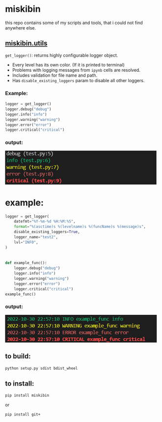 # miskibin 
this repo contains some of my scripts and tools, that i 
could not find anywhere else.

## [miskibin.utils](src/miskibin/utils.py)
`get_logger()`:
returns highly configurable logger object.
- Every level has its own color. (If it is printed to terminal)
- Problems with logging messages from `ipynb` cells are resolved.
- Includes validation for file name and path.
- Has `disable_existing_loggers` param to disable all other loggers.

### Example:
```python
logger = get_logger()
logger.debug("debug")
logger.info("info")
logger.warning("warning")
logger.error("error")
logger.critical("critical")
```
### output:
![](logging.png)
# example:
```python
logger = get_logger(
    datefmt="%Y-%m-%d %H:%M:%S",
    format="%(asctime)s %(levelname)s %(funcName)s %(message)s",
    disable_existing_loggers=True,
    logger_name="test2",
    lvl="INFO",
)


def example_func():
    logger.debug("debug")
    logger.info("info")
    logger.warning("warning")
    logger.error("error")
    logger.critical("critical")
example_func()
```
### output:
![](advenced_logging.png)
## to build:
```bash
python setup.py sdist bdist_wheel
```
## to install:
```bash
pip install miskibin 
```
or 
```bash
pip install git+
```